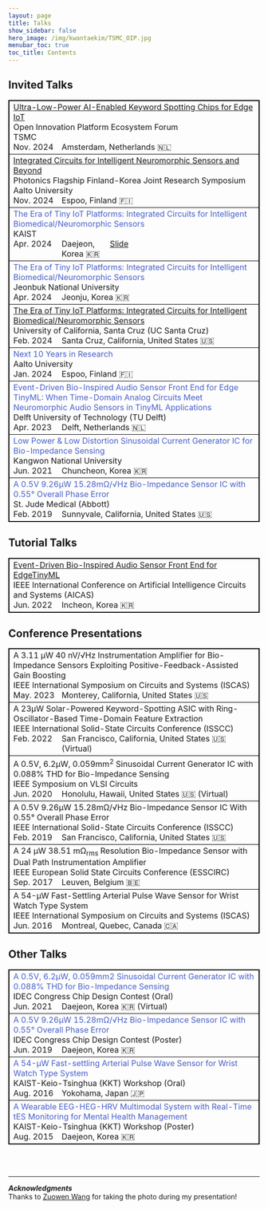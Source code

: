 ```yaml
---
layout: page
title: Talks
show_sidebar: false
hero_image: /img/kwantaekim/TSMC_OIP.jpg
menubar_toc: true
toc_title: Contents
---
```


<style type="text/css">
.tg .tg-desc{border: 1px inset black; position: relative;}
.tg {border-collapse: collapse; border: 1px solid black;}
.skip {display: none;}

/* TOC */
.contents {position: sticky; top: 10%;}

/* Hover Animation */
.talk td {transition: all 0.2s linear; transition-delay: 0.3s, 0s;}
.talk tr:hover td {transition-delay: 0s, 0s;
  outline: 1.5px solid black;
  background-color: white;
  box-shadow: #BFBFBF -1px 1px, #BFBFBF -2px 2px, #BFBFBF -3px 3px, #BFBFBF -4px 4px, #BFBFBF -5px 5px, #BFBFBF -6px 6px;
  transform: translate3d(6px, -6px, 0);}

/* Hover Image */
.img-container img {position: absolute; visibility: hidden;}
tr:hover .hover-isscc {left: -130px; top:calc(50% - 60px); visibility: visible; height: 120px;}
tr:hover .hover-vlsic {left: -140px; top:calc(50% - 45px); visibility: visible; height: 100px;}
tr:hover .hover-esscirc {left: -230px; top:calc(50% - 30px); visibility: visible; height: 50px;}
tr:hover .hover-a-sscc {left: -180px; top:calc(50% - 40px); visibility: visible; height: 80px;}
tr:hover .hover-cicc {left: -200px; top:calc(50% - 35px); visibility: visible; height: 60px;}
tr:hover .hover-iscas23 {left: -220px; top:calc(50% - 30px); visibility: visible; height: 50px;}
tr:hover .hover-iscas19 {left: -250px; top:calc(50% - 30px); visibility: visible; height: 50px;}
tr:hover .hover-iscas16 {left: -210px; top:calc(50% - 30px); visibility: visible; height: 70px;}
tr:hover .hover-aicas23 {left: -260px; top:calc(50% - 30px); visibility: visible; height: 50px;}
tr:hover .hover-aicas22 {left: -140px; top:calc(50% - 40px); visibility: visible; height: 80px;}
tr:hover .hover-hotchips {left: -150px; top:calc(50% - 30px); visibility: visible; height: 60px;}
tr:hover .hover-embc {left: -170px; top:calc(50% - 30px); visibility: visible; height: 50px;}
tr:hover .hover-sscs {left: -130px; top:calc(50% - 40px); visibility: visible; height: 80px;}
tr:hover .hover-cas {left: -120px; top:calc(50% - 40px); visibility: visible; height: 80px;}
tr:hover .hover-tsmc-oip24 {left: -400px; top:calc(50% - 40px); visibility: visible; height: 80px;}

tr:hover .hover-ucsc {left: -270px; top:calc(50% - 30px); visibility: visible; height: 50px;}
tr:hover .hover-aalto {left: -140px; top:calc(50% - 50px); visibility: visible; height: 100px;}
tr:hover .hover-tudelft {left: -180px; top:calc(50% - 40px); visibility: visible; height: 70px;}
tr:hover .hover-kaist {left: -200px; top:calc(50% - 20px); visibility: visible; height: 50px;}
tr:hover .hover-ssl {left: -350px; top:calc(50% - 50px); visibility: visible; height: 100px;}
tr:hover .hover-knu {left: -120px; top:calc(50% - 40px); visibility: visible; height: 90px;}
tr:hover .hover-jbnu {left: -120px; top:calc(50% - 40px); visibility: visible; height: 90px;}
tr:hover .hover-abbott {left: -190px; top:calc(50% - 15px); visibility: visible; height: 40px;}
tr:hover .hover-stjude {left: -450px; top:calc(50% - 15px); visibility: visible; height: 40px;}

/* Hyperlink */
.pub-hover {
  /* color: black; default #4E4E4E */
  text-decoration: none; /* Remove underline */}
.pub-hover:hover,
.pub-hover:focus {color: blue; background-color: #f0f8ff; padding: 1px 1px;}

/* Tabs */
.tab-row {display: flex; margin:0; padding: 0;}
.tab-cell {flex: 1; padding: 0; border: none;}

/* Emoji */
@font-face {
  font-family: NotoColorEmojiLimited;
  unicode-range: U+1F1E6-1F1FF;
  src: url(https://raw.githack.com/googlefonts/noto-emoji/main/fonts/NotoColorEmoji.ttf);
}
.emoji {
  font-family: 'NotoColorEmojiLimited', -apple-system, BlinkMacSystemFont,
  'Segoe UI', Roboto, Helvetica, Arial, sans-serif, 'Apple Color Emoji',
  'Segoe UI Emoji', 'Segoe UI Symbol';
}
</style>
<script src="https://kit.fontawesome.com/46ff08c48c.js" crossorigin="anonymous"></script>
<link href="./../emoji.css" rel="stylesheet" type='text/css'>

<!-- --------- -->
<!-- Body Part -->
<!-- --------- -->

## Invited Talks

<table class="tg">
<thead class="skip"><tr><th>.</th></tr></thead><tbody class='talk'>
  <tr><td class="tg-desc">
    <span style='color: #4A61C8;'>
    <a href="https://tsmc-signup.pl-marketing.biz/attendees/2024oip/eu/agenda/present" target="_blank">
    Ultra-Low-Power AI-Enabled Keyword Spotting Chips for Edge IoT
    </a></span><br>
    <div class="img-container"><img src="./../img/icons/logo--tsmc-oip24.jpg" class="hover-tsmc-oip24"></div>
    Open Innovation Platform Ecosystem Forum
    <br>
    TSMC
    <div class="tab-row">
        <div class="tab-cell" style="flex: 1;">Nov. 2024</div>
        <div class="tab-cell" style="flex: 4;">Amsterdam, Netherlands <span class='emoji'>🇳🇱</span></div>
    </div>
  </td></tr>
  <tr><td class="tg-desc">
    <span style='color: #4A61C8;'>
    <a href="https://prein.fi/events/photonics-flagship-finland-korea-joint-research-symposium-at-aalto-university/" target="_blank">
    Integrated Circuits for Intelligent Neuromorphic Sensors and Beyond
    </a></span><br>
    <div class="img-container"><img src="./../img/icons/logo--aalto.png" class="hover-aalto"></div>
    Photonics Flagship Finland-Korea Joint Research Symposium
    <br>
    Aalto University
    <div class="tab-row">
        <div class="tab-cell" style="flex: 1;">Nov. 2024</div>
        <div class="tab-cell" style="flex: 4;">Espoo, Finland <span class='emoji'>🇫🇮</span></div>
    </div>
  </td></tr>
  <tr><td class="tg-desc">
    <span style='color: #4A61C8;'>
    The Era of Tiny IoT Platforms: Integrated Circuits for Intelligent Biomedical/Neuromorphic Sensors
    </span><br>
    <div class="img-container"><img src="./../img/icons/logo--kaist.png" class="hover-kaist"></div>
    KAIST
    <div class="tab-row">
        <div class="tab-cell" style="flex: 1;">Apr. 2024</div>
        <div class="tab-cell" style="flex: 1;">Daejeon, Korea <span class='emoji'>🇰🇷</span></div>
        <div class="tab-cell" style="flex: 3;">
          <i class="fa-solid fa-file-pdf fa-bounce fa-lg"></i>
          <a href="{{ site.base_url }}/assets/KwantaeKim-KAIST-20240423.pdf" target="_blank">Slide</a>
        </div>
    </div>
  </td></tr>
  <tr><td class="tg-desc">
    <span style='color: #4A61C8;'>
    The Era of Tiny IoT Platforms: Integrated Circuits for Intelligent Biomedical/Neuromorphic Sensors
    </span><br>
    <div class="img-container"><img src="./../img/icons/logo--jbnu.svg" class="hover-jbnu"></div>
    Jeonbuk National University
    <div class="tab-row">
        <div class="tab-cell" style="flex: 1;">Apr. 2024</div>
        <div class="tab-cell" style="flex: 4;">Jeonju, Korea <span class='emoji'>🇰🇷</span></div>
    </div>
  </td></tr>
  <tr><td class="tg-desc">
    <span style='color: #4A61C8;'>
    <a href="https://calendar.ucsc.edu/event/ece_seminar_the_era_of_tiny_iot_platforms_integrated_circuits_for_intelligent_biomedicalneuromorphic_sensors" target="_blank">
    The Era of Tiny IoT Platforms: Integrated Circuits for Intelligent Biomedical/Neuromorphic Sensors
    </a></span><br>
    <div class="img-container"><img src="./../img/icons/logo--ucsc.png" class="hover-ucsc"></div>
    University of California, Santa Cruz (UC Santa Cruz)
    <div class="tab-row">
        <div class="tab-cell" style="flex: 1;">Feb. 2024</div>
        <div class="tab-cell" style="flex: 4;">Santa Cruz, California, United States <span class='emoji'>🇺🇸</span></div>
    </div>
  </td></tr>
  <tr><td class="tg-desc">
    <span style='color: #4A61C8;'>
    Next 10 Years in Research
    </span><br>
    <div class="img-container"><img src="./../img/icons/logo--aalto.png" class="hover-aalto"></div>
    Aalto University
    <div class="tab-row">
        <div class="tab-cell" style="flex: 1;">Jan. 2024</div>
        <div class="tab-cell" style="flex: 4;">Espoo, Finland <span class='emoji'>🇫🇮</span></div>
    </div>
  </td></tr>
  <tr><td class="tg-desc">
    <span style='color: #4A61C8;'>
    Event-Driven Bio-Inspired Audio Sensor Front End for Edge TinyML: When Time-Domain Analog Circuits Meet Neuromorphic Audio Sensors in TinyML Applications
    </span><br>
    <div class="img-container"><img src="./../img/icons/logo--tudelft.png" class="hover-tudelft"></div>
    Delft University of Technology (TU Delft)
    <div class="tab-row">
        <div class="tab-cell" style="flex: 1;">Apr. 2023</div>
        <div class="tab-cell" style="flex: 4;">Delft, Netherlands <span class='emoji'>🇳🇱</span></div>
    </div>
  </td></tr>
  <!-- <tr><td class="tg-desc">
    <span style='color: #4A61C8;'>
    Time-Domain Audio Feature Extraction Circuits for μW-Scale TinyML Applications
    </span><br>
    <div class="img-container"><img src="./../img/icons/logo--kaist.png" class="hover-kaist"></div>
    <div class="img-container"><img src="./../img/icons/logo--ssl.png" class="hover-ssl"></div>
    Semiconductor System Laboratory (SSL), KAIST
    <div class="tab-row">
        <div class="tab-cell" style="flex: 1;">Oct. 2021</div>
        <div class="tab-cell" style="flex: 4;">Daejeon, Korea <span class='emoji'>🇰🇷</span> (Virtual)</div>
    </div>
  </td></tr> -->
  <tr><td class="tg-desc">
    <span style='color: #4A61C8;'>
    Low Power & Low Distortion Sinusoidal Current Generator IC for Bio-Impedance Sensing
    </span><br>
    <div class="img-container"><img src="./../img/icons/logo--knu.svg" class="hover-knu"></div>
    Kangwon National University
    <div class="tab-row">
        <div class="tab-cell" style="flex: 1;">Jun. 2021</div>
        <div class="tab-cell" style="flex: 4;">Chuncheon, Korea <span class='emoji'>🇰🇷</span></div>
    </div>
  </td></tr>
  <tr><td class="tg-desc">
    <span style='color: #4A61C8;'>
    A 0.5V 9.26μW 15.28mΩ/√Hz Bio-Impedance Sensor IC with 0.55° Overall Phase Error
    </span><br>
    <div class="img-container"><img src="./../img/icons/logo--abbott.svg" class="hover-abbott"></div>
    <div class="img-container"><img src="./../img/icons/logo--stjude.svg" class="hover-stjude"></div>
    St. Jude Medical (Abbott)
    <div class="tab-row">
        <div class="tab-cell" style="flex: 1;">Feb. 2019</div>
        <div class="tab-cell" style="flex: 4;">Sunnyvale, California, United States <span class='emoji'>🇺🇸</span></div>
    </div>
  </td></tr>
</tbody>
</table>

## Tutorial Talks

<table class="tg">
<thead class="skip"><tr><th>.</th></tr></thead><tbody class='talk'>
  <tr><td class="tg-desc">
    <span style='color: #4A61C8;'>
    <a href="https://aicas2022.org/?page_id=192" target="_blank">
    Event-Driven Bio-Inspired Audio Sensor Front End for EdgeTinyML
    </a></span><br>
    <div class="img-container"><img src="./../img/icons/logo--aicas22.png" class="hover-aicas22"></div>
    IEEE International Conference on Artificial Intelligence Circuits and Systems (AICAS)
    <div class="tab-row">
        <div class="tab-cell" style="flex: 1;">Jun. 2022</div>
        <div class="tab-cell" style="flex: 4;">Incheon, Korea <span class='emoji'>🇰🇷</span></div>
    </div>
  </td></tr>
</tbody>
</table>

## Conference Presentations

<table class="tg">
<thead class="skip"><tr><th>.</th></tr></thead><tbody class='talk'>
  <tr><td class="tg-desc">
    <a href="https://doi.org/10.1109/ISCAS46773.2023.10181417" target="_blank" class="pub-hover">
    A 3.11 μW 40 nV/√Hz Instrumentation Amplifier for Bio-Impedance Sensors Exploiting Positive-Feedback-Assisted Gain Boosting
    </a><br>
    <div class="img-container"><img src="./../img/icons/logo--iscas23.png" class="hover-iscas23"></div>
    IEEE International Symposium on Circuits and Systems (ISCAS)
    <div class="tab-row">
        <div class="tab-cell" style="flex: 1;">May. 2023</div>
        <div class="tab-cell" style="flex: 4;">Monterey, California, United States <span class='emoji'>🇺🇸</span></div>
    </div>
  </td></tr>
  <tr><td class="tg-desc">
    <a href="https://doi.org/10.1109/ISSCC42614.2022.9731708" target="_blank" class="pub-hover">
    A 23μW Solar-Powered Keyword-Spotting ASIC with Ring-Oscillator-Based Time-Domain Feature Extraction
    </a><br>
    <div class="img-container"><img src="./../img/icons/logo--isscc.png" class="hover-isscc"></div>
    IEEE International Solid-State Circuits Conference (ISSCC)
    <div class="tab-row">
        <div class="tab-cell" style="flex: 1;">Feb. 2022</div>
        <div class="tab-cell" style="flex: 4;">San Francisco, California, United States <span class='emoji'>🇺🇸</span> (Virtual)</div>
    </div>
  </td></tr>
  <tr><td class="tg-desc">
    <a href="https://doi.org/10.1109/VLSICircuits18222.2020.9162983" target="_blank" class="pub-hover">
    A 0.5V, 6.2μW, 0.059mm<sup>2</sup> Sinusoidal Current Generator IC with 0.088% THD for Bio-Impedance Sensing
    </a><br>
    <div class="img-container"><img src="./../img/icons/logo--vlsic.png" class="hover-vlsic"></div>
    IEEE Symposium on VLSI Circuits
    <div class="tab-row">
        <div class="tab-cell" style="flex: 1;">Jun. 2020</div>
        <div class="tab-cell" style="flex: 4;">Honolulu, Hawaii, United States <span class='emoji'>🇺🇸</span> (Virtual)</div>
    </div>
  </td></tr>
  <tr><td class="tg-desc">
    <a href="https://doi.org/10.1109/ISSCC.2019.8662466" target="_blank" class="pub-hover">
    A 0.5V 9.26μW 15.28mΩ/√Hz Bio-Impedance Sensor IC With 0.55° Overall Phase Error
    </a><br>
    <div class="img-container"><img src="./../img/icons/logo--isscc.png" class="hover-isscc"></div>
    IEEE International Solid-State Circuits Conference (ISSCC)
    <div class="tab-row">
        <div class="tab-cell" style="flex: 1;">Feb. 2019</div>
        <div class="tab-cell" style="flex: 4;">San Francisco, California, United States <span class='emoji'>🇺🇸</span></div>
    </div>
  </td></tr>
  <tr><td class="tg-desc">
    <a href="https://doi.org/10.1109/ESSCIRC.2017.8094566" target="_blank" class="pub-hover">
    A 24 μW 38.51 mΩ<sub>rms</sub> Resolution Bio-Impedance Sensor with Dual Path Instrumentation Amplifier
    </a><br>
    <div class="img-container"><img src="./../img/icons/logo--esscirc.png" class="hover-esscirc"></div>
    IEEE European Solid State Circuits Conference (ESSCIRC)
    <div class="tab-row">
        <div class="tab-cell" style="flex: 1;">Sep. 2017</div>
        <div class="tab-cell" style="flex: 4;">Leuven, Belgium <span class='emoji'>🇧🇪</span></div>
    </div>
  </td></tr>
  <tr><td class="tg-desc">
    <a href="https://doi.org/10.1109/ISCAS.2016.7527432" target="_blank" class="pub-hover">
    A 54-μW Fast-Settling Arterial Pulse Wave Sensor for Wrist Watch Type System
    </a><br>
    <div class="img-container"><img src="./../img/icons/logo--iscas16.png" class="hover-iscas16"></div>
    IEEE International Symposium on Circuits and Systems (ISCAS)
    <div class="tab-row">
        <div class="tab-cell" style="flex: 1;">Jun. 2016</div>
        <div class="tab-cell" style="flex: 4;">Montreal, Quebec, Canada <span class='emoji'>🇨🇦</span></div>
    </div>
  </td></tr>
</tbody>
</table>

## Other Talks

<table class="tg">
<thead class="skip"><tr><th>.</th></tr></thead><tbody class='talk'>
  <tr><td class="tg-desc">
    <span style='color: #4A61C8;'>
    A 0.5V, 6.2μW, 0.059mm2 Sinusoidal Current Generator IC with 0.088% THD for Bio-Impedance Sensing
    </span><br>
    IDEC Congress Chip Design Contest (Oral)
    <div class="tab-row">
        <div class="tab-cell" style="flex: 1;">Jun. 2021</div>
        <div class="tab-cell" style="flex: 4;">Daejeon, Korea <span class='emoji'>🇰🇷</span> (Virtual)</div>
    </div>
  </td></tr>
  <tr><td class="tg-desc">
    <span style='color: #4A61C8;'>
    A 0.5V 9.26μW 15.28mΩ/√Hz Bio-Impedance Sensor IC with 0.55° Overall Phase Error
    </span><br>
    IDEC Congress Chip Design Contest (Poster)
    <div class="tab-row">
        <div class="tab-cell" style="flex: 1;">Jun. 2019</div>
        <div class="tab-cell" style="flex: 4;">Daejeon, Korea <span class='emoji'>🇰🇷</span></div>
    </div>
  </td></tr>
  <tr><td class="tg-desc">
    <span style='color: #4A61C8;'>
    A 54-μW Fast-settling Arterial Pulse Wave Sensor for Wrist Watch Type System
    </span><br>
    KAIST-Keio-Tsinghua (KKT) Workshop (Oral)
    <div class="tab-row">
        <div class="tab-cell" style="flex: 1;">Aug. 2016</div>
        <div class="tab-cell" style="flex: 4;">Yokohama, Japan <span class='emoji'>🇯🇵</span></div>
    </div>
  </td></tr>
  <tr><td class="tg-desc">
    <span style='color: #4A61C8;'>
    A Wearable EEG-HEG-HRV Multimodal System with Real-Time tES Monitoring for Mental Health Management
    </span><br>
    KAIST-Keio-Tsinghua (KKT) Workshop (Poster)
    <div class="tab-row">
        <div class="tab-cell" style="flex: 1;">Aug. 2015</div>
        <div class="tab-cell" style="flex: 4;">Daejeon, Korea <span class='emoji'>🇰🇷</span></div>
    </div>
  </td></tr>
</tbody>
</table>

<br><br>

---

***Acknowledgments***<br>
Thanks to [Zuowen Wang](https://github.com/ZuowenWang0000) for taking the <i class="fa-solid fa-camera fa-lg"></i> photo during my <i class="fa-solid fa-person-chalkboard fa-lg"></i> presentation!
